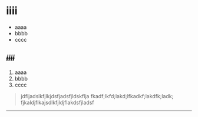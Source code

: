 # iiii
* aaaa
* bbbb
* cccc

## _~~**iiii**~~_
1. aaaa
2. bbbb
3. cccc

> jdfljadslkfjlkjdsfjadsfjldskflja
fkadf;lkfd;lakd;lfkadkf;lakdfk;ladk;
fjkaldjflkajsdlkfjldjflakdsfjladsf

***
